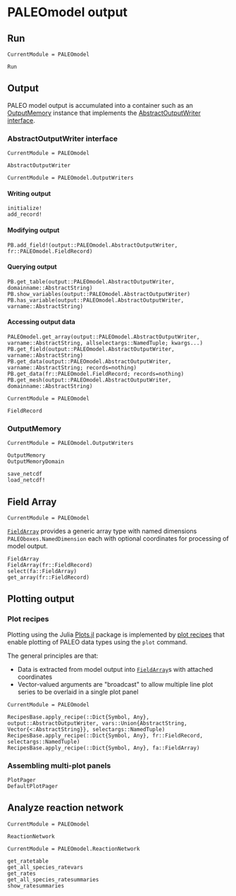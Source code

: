 

# PALEOmodel output

## Run

```@meta
CurrentModule = PALEOmodel
```
```@docs
Run
```

## Output
PALEO model output is accumulated into a container such as an [OutputMemory](@ref) instance that implements the [AbstractOutputWriter interface](@ref).

### AbstractOutputWriter interface

```@meta
CurrentModule = PALEOmodel
```
```@docs
AbstractOutputWriter
```

```@meta
CurrentModule = PALEOmodel.OutputWriters
```
#### Writing output
```@docs
initialize!
add_record!
```
#### Modifying output
```@docs
PB.add_field!(output::PALEOmodel.AbstractOutputWriter, fr::PALEOmodel.FieldRecord) 
```
#### Querying output
```@docs
PB.get_table(output::PALEOmodel.AbstractOutputWriter, domainname::AbstractString)
PB.show_variables(output::PALEOmodel.AbstractOutputWriter)
PB.has_variable(output::PALEOmodel.AbstractOutputWriter, varname::AbstractString)
```

#### Accessing output data
```@docs
PALEOmodel.get_array(output::PALEOmodel.AbstractOutputWriter, varname::AbstractString, allselectargs::NamedTuple; kwargs...)
PB.get_field(output::PALEOmodel.AbstractOutputWriter, varname::AbstractString)
PB.get_data(output::PALEOmodel.AbstractOutputWriter, varname::AbstractString; records=nothing)
PB.get_data(fr::PALEOmodel.FieldRecord; records=nothing)
PB.get_mesh(output::PALEOmodel.AbstractOutputWriter, domainname::AbstractString)
```
```@meta
CurrentModule = PALEOmodel
```
```@docs
FieldRecord
```

### OutputMemory

```@meta
CurrentModule = PALEOmodel.OutputWriters
```
```@docs
OutputMemory
OutputMemoryDomain
```

```@docs
save_netcdf
load_netcdf!
```

## Field Array

```@meta
CurrentModule = PALEOmodel
```
[`FieldArray`](@ref) provides a generic array type with named dimensions `PALEOboxes.NamedDimension` each with optional coordinates for processing of model output.

```@docs
FieldArray
FieldArray(fr::FieldRecord)
select(fa::FieldArray)
get_array(fr::FieldRecord)
```

## Plotting output

### Plot recipes
Plotting using the Julia [Plots.jl](https://github.com/JuliaPlots/Plots.jl) package is implemented by [plot recipes](https://docs.juliaplots.org/latest/recipes/) that enable plotting of PALEO data types using the `plot` command.

The general principles are that:
- Data is extracted from model output into [`FieldArray`](@ref)s with attached coordinates
- Vector-valued arguments are "broadcast" to allow multiple line plot series to be overlaid in a single plot panel

```@meta
CurrentModule = PALEOmodel
```
```@docs
RecipesBase.apply_recipe(::Dict{Symbol, Any}, output::AbstractOutputWriter, vars::Union{AbstractString, Vector{<:AbstractString}}, selectargs::NamedTuple)
RecipesBase.apply_recipe(::Dict{Symbol, Any}, fr::FieldRecord, selectargs::NamedTuple)
RecipesBase.apply_recipe(::Dict{Symbol, Any}, fa::FieldArray)
```
### Assembling multi-plot panels
```@docs
PlotPager
DefaultPlotPager
```

## Analyze reaction network
```@meta
CurrentModule = PALEOmodel
```
```@docs
ReactionNetwork
```
```@meta
CurrentModule = PALEOmodel.ReactionNetwork
```
```@docs
get_ratetable
get_all_species_ratevars
get_rates
get_all_species_ratesummaries
show_ratesummaries
```